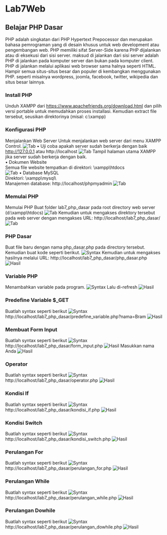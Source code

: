 # Lab7Web

## Belajar PHP Dasar
PHP adalah singkatan dari PHP Hypertext Prepocessor dan merupakan bahasa pemrograman yang di desain khusus untuk web development atau pengembangan web. PHP memiliki sifat Server-Side karena PHP dijalankan atau di eksekusi dari sisi server. maksud di jalankan dari sisi server adalah PHP di jalankan pada komputer server dan bukan pada komputer client. PHP di jalankan melalui aplikasi web browser sama halnya seperti HTML. Hampir semua situs-situs besar dan populer di kembangkan menggunakan PHP. seperti misalnya wordpress, joomla, facebook, twitter, wikipedia dan situs besar lainnya.

### Install PHP
Unduh XAMPP dari https://www.apachefriends.org/download.html dan pilih versi portable untuk memudahkan proses installasi. Kemudian extract file tersebut, seusikan direktorinya (misal: c:\xampp)

### Konfigurasi PHP
Menjalankan Web Server
Untuk menjalankan web server dari menu XAMPP Control.
![Tab](ss/1.png)
• Uji coba apakah server sudah berkerja dengan baik <br/>
http://127.0.0.1 atau http://localhost
![Tab](ss/2.png)
Tampil halaman utama XAMPP jika server sudah berkerja dengan baik.<br/>
• Dokumen Website<br/>
Semua file website tempatkan di direktori: \xampp\htdocs\
![Tab](ss/3.png)
• Database MySQL<br/>
Direktori: \xampp\mysql\ <br/>
Manajemen database: http://localhost/phpmyadmin
![Tab](ss/4.png)

### Memulai PHP
Memulai PHP
Buat folder lab7_php_dasar pada root directory web server (d:\xampp\htdocs)
![Tab](ss/5.png)
Kemudian untuk mengakses direktory tersebut pada web server dengan mengakses URL: http://localhost/lab7_php_dasar/
![Tab](ss/6.png)

### PHP Dasar
Buat file baru dengan nama php_dasar.php pada directory tersebut. Kemudian buat kode seperti berikut.
![Syntax](ss/7.png)
Kemudian untuk mengakses hasilnya melalui URL: http://localhost/lab7_php_dasar/php_dasar.php
![Hasil](ss/8.png)

### Variable PHP
Menambahkan variable pada program.
![Syntax](ss/9.png)
Lalu di-refresh
![Hasil](ss/10.png)

### Predefine Variable $_GET
Buatlah syntax seperti berikut
![Syntax](ss/11.png)
http://localhost/lab7_php_dasar/predefine_variable.php?nama=Bram
![Hasil](ss/12.png)

### Membuat Form Input
Buatlah syntax seperti berikut
![Syntax](ss/13.png)
http://localhost/lab7_php_dasar/form_input.php
![Hasil](ss/14.png)
Masukkan nama Anda
![Hasil](ss/15.png)

### Operator
Buatlah syntax seperti berikut
![Syntax](ss/16.png)
http://localhost/lab7_php_dasar/operator.php
![Hasil](ss/17.png)

### Kondisi If
Buatlah syntax seperti berikut
![Syntax](ss/18.png)
http://localhost/lab7_php_dasar/kondisi_if.php
![Hasil](ss/19.png)

### Kondisi Switch
Buatlah syntax seperti berikut
![Syntax](ss/20.png)
http://localhost/lab7_php_dasar/kondisi_switch.php
![Hasil](ss/21.png)

### Perulangan For
Buatlah syntax seperti berikut
![Syntax](ss/22.png)
http://localhost/lab7_php_dasar/perulangan_for.php
![Hasil](ss/23.png)

### Perulangan While
Buatlah syntax seperti berikut
![Syntax](ss/24.png)
http://localhost/lab7_php_dasar/perulangan_while.php
![Hasil](ss/25.png)

### Perulangan Dowhile
Buatlah syntax seperti berikut
![Syntax](ss/26.png)
http://localhost/lab7_php_dasar/perulangan_dowhile.php
![Hasil](ss/27.png)